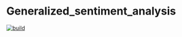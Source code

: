 # Generalized_sentiment_analysis
[![build](https://github.com/1999Lyd/Generalized_sentiment_analysis/actions/workflows/main.yml/badge.svg)](https://github.com/1999Lyd/Generalized_sentiment_analysis/actions/workflows/main.yml)
